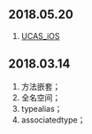 

## 2018.05.20

1. [UCAS_iOS](https://github.com/uwuneng/swift_Lib)

## 2018.03.14

1. 方法嵌套；
2. 全名空间；
3. typealias；
4. associatedtype；

